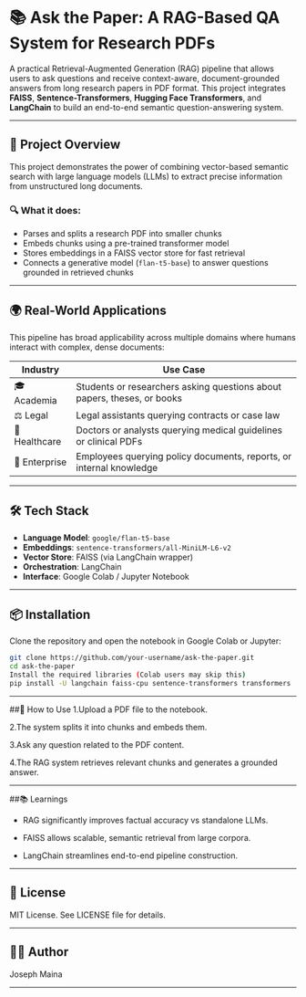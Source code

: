 # 📚 Ask the Paper: A RAG-Based QA System for Research PDFs

A practical Retrieval-Augmented Generation (RAG) pipeline that allows users to ask questions and receive context-aware, document-grounded answers from long research papers in PDF format. This project integrates **FAISS**, **Sentence-Transformers**, **Hugging Face Transformers**, and **LangChain** to build an end-to-end semantic question-answering system.

---

## 🚀 Project Overview

This project demonstrates the power of combining vector-based semantic search with large language models (LLMs) to extract precise information from unstructured long documents.

### 🔍 What it does:
- Parses and splits a research PDF into smaller chunks
- Embeds chunks using a pre-trained transformer model
- Stores embeddings in a FAISS vector store for fast retrieval
- Connects a generative model (`flan-t5-base`) to answer questions grounded in retrieved chunks

---

## 🌍 Real-World Applications

This pipeline has broad applicability across multiple domains where humans interact with complex, dense documents:

| Industry        | Use Case                                                                 |
|----------------|--------------------------------------------------------------------------|
| 🎓 Academia     | Students or researchers asking questions about papers, theses, or books |
| ⚖️ Legal        | Legal assistants querying contracts or case law                         |
| 🏥 Healthcare    | Doctors or analysts querying medical guidelines or clinical PDFs        |
| 🏢 Enterprise    | Employees querying policy documents, reports, or internal knowledge     |

---

## 🛠️ Tech Stack

- **Language Model**: `google/flan-t5-base`
- **Embeddings**: `sentence-transformers/all-MiniLM-L6-v2`
- **Vector Store**: FAISS (via LangChain wrapper)
- **Orchestration**: LangChain
- **Interface**: Google Colab / Jupyter Notebook

---

## 📦 Installation

Clone the repository and open the notebook in Google Colab or Jupyter:

```bash
git clone https://github.com/your-username/ask-the-paper.git
cd ask-the-paper
Install the required libraries (Colab users may skip this)
pip install -U langchain faiss-cpu sentence-transformers transformers
```

---

##🧪 How to Use
1.Upload a PDF file to the notebook.

2.The system splits it into chunks and embeds them.

3.Ask any question related to the PDF content.

4.The RAG system retrieves relevant chunks and generates a grounded answer.

---

##📚 Learnings
 - RAG significantly improves factual accuracy vs standalone LLMs.

 - FAISS allows scalable, semantic retrieval from large corpora.

 - LangChain streamlines end-to-end pipeline construction.

---

## 📜 License
MIT License. See LICENSE file for details.

---

## 🙋‍♂️ Author
Joseph Maina

---
